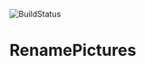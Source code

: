![BuildStatus](https://sonarcloud.io/api/project_badges/measure?project=fr.reapy%3ARenamePictures&metric=alert_status)
# RenamePictures

